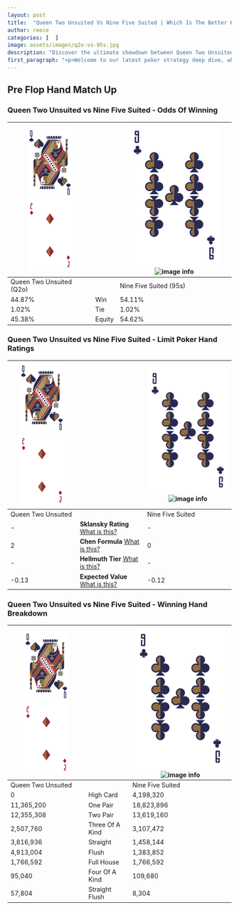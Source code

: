 ```yaml
---
layout: post
title:  "Queen Two Unsuited Vs Nine Five Suited | Which Is The Better Hand In Poker? A Complete Guide"
author: reece
categories: [  ]
image: assets/images/q2o-vs-95s.jpg
description: "Discover the ultimate showdown between Queen Two Unsuited and Nine Five Suited in poker! Uncover the odds, strategies, and scenarios where one hand triumphs over the other. Get ready to up your poker game with this thrilling analysis."
first_paragraph: "<p>Welcome to our latest poker strategy deep dive, where we're pitting two distinct hands against each other in a high-stakes showdown: Queen Two Unsuited vs Nine Five Suited.</p><p>In the dynamic world of poker, every decision counts, and knowing which hand holds the upper hand is key to your success at the table.</p><p>In this article, we'll dissect these two hands, explore the scenarios where one dominates the other, and equip you with the knowledge to make strategic choices that can tip the odds in your favor.</p><p>Get ready to unravel the intriguing dynamics of these poker hands and elevate your game to new heights.</p>"
---
```




[comment]: # (sp0)

## Pre Flop Hand Match Up

<div class="table hand-ratings" markdown="1"> 



### Queen Two Unsuited vs Nine Five Suited - Odds Of Winning


    
| ![image info](assets/images/hand1/Q.png) ![image info](assets/images/hand1/2o.png) |  | ![image info](assets/images/hand2/9.png) ![image info](assets/images/hand2/5s.png) |
| -------- | -------- | -------- |
| Queen Two Unsuited (Q2o) |  | Nine Five Suited (95s) |
| 44.87% | Win | 54.11% |
| 1.02% | Tie | 1.02% |
| 45.38% | Equity | 54.62% |




[comment]: # (sp1)



### Queen Two Unsuited vs Nine Five Suited - Limit Poker Hand Ratings


    
| ![image info](assets/images/hand1/Q.png) ![image info](assets/images/hand1/2o.png) |  | ![image info](assets/images/hand2/9.png) ![image info](assets/images/hand2/5s.png) |
| -------- | -------- | -------- |
| Queen Two Unsuited |  | Nine Five Suited |
| - | **Sklansky Rating** [What is this?](/sklansky-rating-explained) | - |
| 2 | **Chen Formula** [What is this?](/chen-formula-explained) | 0 |
| - | **Hellmuth Tier** [What is this?](/Hellmuth-tier-explained) | - |
| -0.13 | **Expected Value** [What is this?](/expected-value-explained) | -0.12 |




[comment]: # (sp2)



### Queen Two Unsuited vs Nine Five Suited - Winning Hand Breakdown


    
| ![image info](assets/images/hand1/Q.png) ![image info](assets/images/hand1/2o.png) |  | ![image info](assets/images/hand2/9.png) ![image info](assets/images/hand2/5s.png) |
| -------- | -------- | -------- |
| Queen Two Unsuited |  | Nine Five Suited |
| 0 | High Card | 4,198,320 |
| 11,365,200 | One Pair | 18,823,896 |
| 12,355,308 | Two Pair | 13,619,160 |
| 2,507,760 | Three Of A Kind | 3,107,472 |
| 3,816,936 | Straight | 1,458,144 |
| 4,913,004 | Flush | 1,383,852 |
| 1,766,592 | Full House | 1,766,592 |
| 95,040 | Four Of A Kind | 109,680 |
| 57,804 | Straight Flush | 8,304 |




[comment]: # (sp3)



</div>

[comment]: # (sp4)



[comment]: # (sp5)

